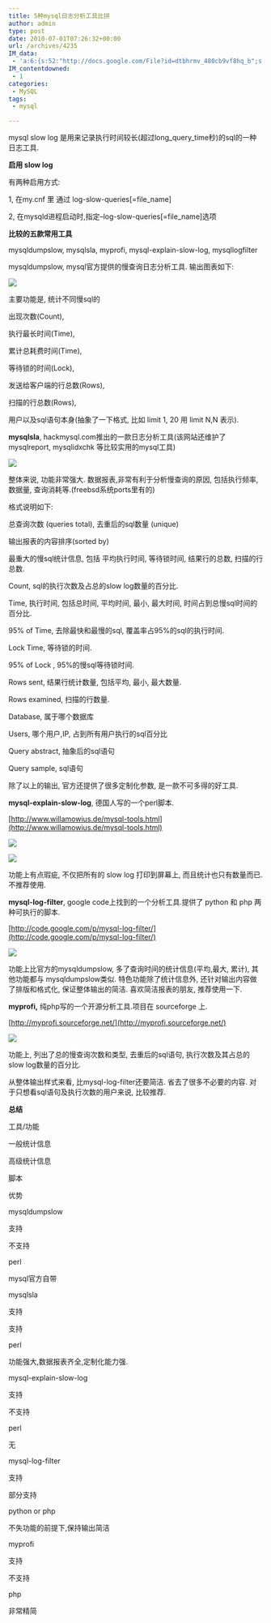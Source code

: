 ```yaml
---
title: 5种mysql日志分析工具比拼
author: admin
type: post
date: 2010-07-01T07:26:32+00:00
url: /archives/4235
IM_data:
 - 'a:6:{s:52:"http://docs.google.com/File?id=dtbhrmv_480cb9vf8hq_b";s:57:"http://blog.haohtml.com/wp-content/uploads/2011/03/8630b.";s:52:"http://docs.google.com/File?id=dtbhrmv_481fwd54r4n_b";s:57:"http://blog.haohtml.com/wp-content/uploads/2011/03/68471.";s:52:"http://docs.google.com/File?id=dtbhrmv_482dbz73bc2_b";s:57:"http://blog.haohtml.com/wp-content/uploads/2011/03/86fbc.";s:52:"http://docs.google.com/File?id=dtbhrmv_4835rp8jbgx_b";s:57:"http://blog.haohtml.com/wp-content/uploads/2011/03/05af1.";s:52:"http://docs.google.com/File?id=dtbhrmv_484d77sswt8_b";s:57:"http://blog.haohtml.com/wp-content/uploads/2011/03/b4aa5.";s:52:"http://docs.google.com/File?id=dtbhrmv_485c5jzsbdw_b";s:57:"http://blog.haohtml.com/wp-content/uploads/2011/03/e7d43.";}'
IM_contentdowned:
 - 1
categories:
 - MySQL
tags:
 - mysql

---
```

mysql slow log 是用来记录执行时间较长(超过long\_query\_time秒)的sql的一种日志工具.

**启用 slow log**

有两种启用方式:


1, 在my.cnf 里 通过 log-slow-queries[=file_name]


2, 在mysqld进程启动时,指定–log-slow-queries[=file_name]选项

**比较的五款常用工具**

mysqldumpslow, mysqlsla, myprofi, mysql-explain-slow-log, mysqllogfilter

mysqldumpslow, mysql官方提供的慢查询日志分析工具. 输出图表如下:

![](http://docs.google.com/File?id=dtbhrmv_480cb9vf8hq_b)

主要功能是, 统计不同慢sql的

出现次数(Count),

执行最长时间(Time),

累计总耗费时间(Time),

等待锁的时间(Lock),

发送给客户端的行总数(Rows),

扫描的行总数(Rows),

用户以及sql语句本身(抽象了一下格式, 比如 limit 1, 20 用 limit N,N 表示).

**mysqlsla**, hackmysql.com推出的一款日志分析工具(该网站还维护了 mysqlreport, mysqlidxchk 等比较实用的mysql工具)

![](http://docs.google.com/File?id=dtbhrmv_481fwd54r4n_b)

整体来说, 功能非常强大. 数据报表,非常有利于分析慢查询的原因, 包括执行频率, 数据量, 查询消耗等.(freebsd系统ports里有的)

格式说明如下:

总查询次数 (queries total), 去重后的sql数量 (unique)

输出报表的内容排序(sorted by)

最重大的慢sql统计信息, 包括 平均执行时间, 等待锁时间, 结果行的总数, 扫描的行总数.

Count, sql的执行次数及占总的slow log数量的百分比.

Time, 执行时间, 包括总时间, 平均时间, 最小, 最大时间, 时间占到总慢sql时间的百分比.

95% of Time, 去除最快和最慢的sql, 覆盖率占95%的sql的执行时间.

Lock Time, 等待锁的时间.

95% of Lock , 95%的慢sql等待锁时间.

Rows sent, 结果行统计数量, 包括平均, 最小, 最大数量.

Rows examined, 扫描的行数量.

Database, 属于哪个数据库

Users, 哪个用户,IP, 占到所有用户执行的sql百分比

Query abstract, 抽象后的sql语句

Query sample, sql语句

除了以上的输出, 官方还提供了很多定制化参数, 是一款不可多得的好工具.

**mysql-explain-slow-log**, 德国人写的一个perl脚本.

[http://www.willamowius.de/mysql-tools.html](http://www.willamowius.de/mysql-tools.html)

![](http://docs.google.com/File?id=dtbhrmv_482dbz73bc2_b)

![](http://docs.google.com/File?id=dtbhrmv_4835rp8jbgx_b)

功能上有点瑕疵, 不仅把所有的 slow log 打印到屏幕上, 而且统计也只有数量而已. 不推荐使用.


**mysql-log-filter**, google code上找到的一个分析工具.提供了 python 和 php 两种可执行的脚本.

[http://code.google.com/p/mysql-log-filter/](http://code.google.com/p/mysql-log-filter/)

![](http://docs.google.com/File?id=dtbhrmv_484d77sswt8_b)

功能上比官方的mysqldumpslow, 多了查询时间的统计信息(平均,最大, 累计), 其他功能都与 mysqldumpslow类似.
特色功能除了统计信息外, 还针对输出内容做了排版和格式化, 保证整体输出的简洁. 喜欢简洁报表的朋友, 推荐使用一下.

**myprofi,** 纯php写的一个开源分析工具.项目在 sourceforge 上.

[http://myprofi.sourceforge.net/](http://myprofi.sourceforge.net/)

![](http://docs.google.com/File?id=dtbhrmv_485c5jzsbdw_b)

功能上, 列出了总的慢查询次数和类型, 去重后的sql语句, 执行次数及其占总的slow log数量的百分比.

从整体输出样式来看, 比mysql-log-filter还要简洁. 省去了很多不必要的内容. 对于只想看sql语句及执行次数的用户来说, 比较推荐.

**总结**

 工具/功能

 一般统计信息

 高级统计信息

 脚本

 优势

 mysqldumpslow

 支持

 不支持

 perl

 mysql官方自带

 mysqlsla

 支持

 支持

 perl

 功能强大,数据报表齐全,定制化能力强.

 mysql-explain-slow-log

 支持

 不支持

 perl

 无

 mysql-log-filter

 支持

 部分支持

 python or php

 不失功能的前提下,保持输出简洁

 myprofi

 支持

 不支持

 php

 非常精简